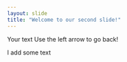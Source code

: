 ```yaml
---
layout: slide
title: "Welcome to our second slide!"
---
```

Your text
Use the left arrow to go back!


I add some text
